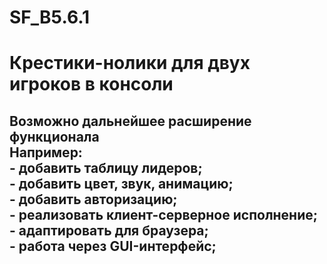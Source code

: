 # SF_B5.6.1
<H1>Крестики-нолики для двух игроков в консоли
<H2>Возможно дальнейшее расширение функционала
  <br>  Например:
  <br>- добавить таблицу лидеров;
  <br>- добавить цвет, звук, анимацию;
  <br>- добавить авторизацию;
  <br>- реализовать клиент-серверное исполнение;
  <br>- адаптировать для браузера;
  <br>- работа через GUI-интерфейс;
